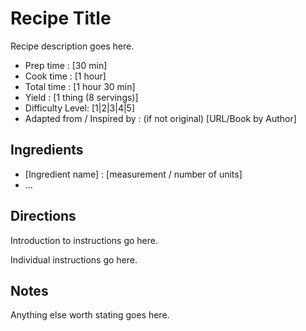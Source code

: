 ---
---

# Recipe Title

Recipe description goes here.

- Prep time : [30 min]
- Cook time : [1 hour]
- Total time : [1 hour 30 min]
- Yield : [1 thing (8 servings)]
- Difficulty Level: [1|2|3|4|5]
- Adapted from / Inspired by : (if not original) [URL/Book by Author]

## Ingredients

- [Ingredient name] : [measurement / number of units]
- …

## Directions 

Introduction to instructions go here.

Individual instructions go here.

## Notes

Anything else worth stating goes here.
